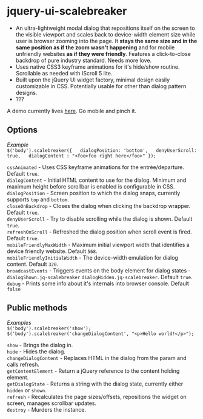 # jquery-ui-scalebreaker

- An ultra-lightweight modal dialog that repositions itself on the screen to the visible viewport and scales back to device-width element size while user is browser zooming into the page. It **stays the same size and in the same position as if the zoom wasn't happening** and for mobile unfriendly websites **as if they were friendly**. Features a click-to-close backdrop of pure industry standard. Needs more love.
- Uses native CSS3 keyframe animations for it's hide/show routine. Scrollable as needed with IScroll 5 lite.
- Built upon the jQuery UI widget factory, minimal design easily customizable in CSS. Potentially usable for other than dialog pattern designs.
- ???

A demo currently lives [here](http://mystrd.at/testing/jq-scalebreaker/demo/). Go mobile and pinch it.

## Options
*Example*  
`$('body').scalebreaker({  
  dialogPosition: 'bottom',  
  denyUserScroll: true,  
  dialogContent : "<foo>foo right here</foo>"
});`

`cssAnimated` - Uses CSS keyframe animations for the entrée/departure. Default `true`.  
`dialogContent` - Initial HTML content to use for the dialog. Minimum and maximum height before scrollbar is enabled is configurable in CSS.  
`dialogPosition` - Screen position to which the dialog snaps, currently supports `top` and `bottom`.  
`closeOnBackdrop` - Closes the dialog when clicking the backdrop wrapper. Default `true`.  
`denyUserScroll` - Try to disable scrolling while the dialog is shown. Default `true`.  
`refreshOnScroll` - Refreshed the dialog position when scroll event is fired. Default `true`.  
`mobileFriendlyMaxWidth` - Maximum initial viewport width that identifies a device friendly website. Default `568`.  
`mobileFriendlyInitialWidth` - The device-width emulation for dialog content. Default `320`.  
`broadcastEvents` - Triggers events on the body element for dialog states - `dialogShown.jq-scalebreaker` `dialogHidden.jq-scalebreaker`. Default `true`.  
`debug` - Prints some info about it's internals into browser console. Default `false`


## Public methods
*Examples*  
`$('body').scalebreaker('show');`  
`$('body').scalebreaker('changeDialogContent', "<p>Hello world!</p>");`

`show` - Brings the dialog in.  
`hide` - Hides the dialog.  
`changeDialogContent` - Replaces HTML in the dialog from the param and calls refresh.  
`getContentElement` - Return a jQuery reference to the content holding element.  
`getDialogState` - Returns a string with the dialog state, currently either `hidden` or `shown`.  
`refresh` - Recalculates the page sizes/offsets, repositions the widget on screen, manages scrollbar updates.  
`destroy` - Murders the instance.
